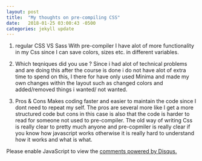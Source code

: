 ```yaml
---
layout: post
title:  "My thoughts on pre-compiling CSS"
date:   2018-01-25 03:00:43 -0500
categories: jekyll update
---
```

1. regular CSS VS Sass
With pre-compiler I have alot of more functionality in my Css since I can save colors, sizes etc. in different variables.

2. Which teqniques did you use ?
Since i had alot of technical problems and are doing this after the course is done i do not have alot of extra time to spend on this, 
I there for have only used Minima and made my own changes within the layout such as changed colors and added/removed things i wanted/ not wanted.

3. Pros & Cons
Makes coding faster and easier to maintain the code since I dont need to repeat my self. 
The pros are several more like I get a more structured code but cons in this case is also that the code is harder to read for someone not used to pre-compiler.
The old way of writing Css is really clear to pretty much anyone and pre-copmiler is really clear if you know how javascript works otherwise it is really hard to understand how it works and what is what.

<div id="disqus_thread"></div>
<script>

(function() { // DON'T EDIT BELOW THIS LINE
var d = document, s = d.createElement('script');
s.src = 'https://http-assignment1-martina261482-codeanyapp-com-4000.disqus.com/embed.js';
s.setAttribute('data-timestamp', +new Date());
(d.head || d.body).appendChild(s);
})();
</script>
<noscript>Please enable JavaScript to view the <a href="https://disqus.com/?ref_noscript">comments powered by Disqus.</a></noscript>
